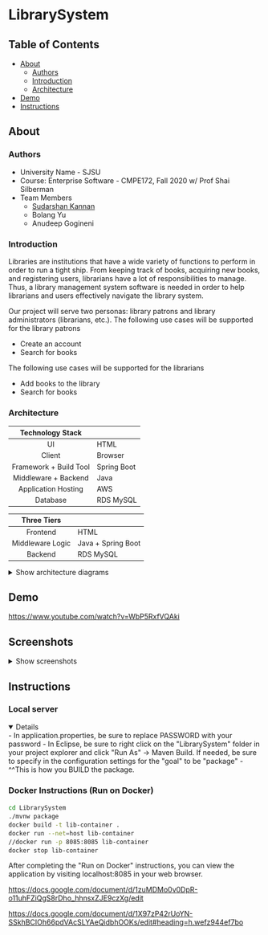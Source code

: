 # LibrarySystem

## Table of Contents
- [About](#about)
    - [Authors](#authors)
    - [Introduction](#introduction)
    - [Architecture](#architecture)
 - [Demo](#demo)
 - [Instructions](#instructions)

## About
### Authors
- University Name - SJSU
- Course: Enterprise Software - CMPE172, Fall 2020 w/ Prof Shai Silberman
- Team Members
    - [Sudarshan Kannan](https://github.com/sudarshankannan)
    - Bolang Yu
    - Anudeep Gogineni

### Introduction
Libraries are institutions that have a wide variety of functions to perform in order to run a tight ship. From keeping track of books, acquiring new books, and registering users, librarians have a lot of responsibilities to manage. Thus, a library management system software is needed in order to help librarians and users effectively navigate the library system.

Our project will serve two personas: library patrons and library administrators (librarians,
etc.).
The following use cases will be supported for the library patrons
- Create an account
- Search for books

The following use cases will be supported for the librarians
- Add books to the library
- Search for books


### Architecture
| **Technology Stack**     |                       |
| :----------: | :------------------- |
| UI | HTML |
| Client | Browser |
| Framework + Build Tool  | Spring Boot |
| Middleware + Backend   | Java |
| Application Hosting  | AWS |
| Database        | RDS MySQL |

| **Three Tiers** |               |
| :----------: | :------------------- |
| Frontend | HTML |
| Middleware Logic | Java + Spring Boot|
| Backend  | RDS MySQL |

<details>
    <summary>Show architecture diagrams</summary>
</details>

## Demo
https://www.youtube.com/watch?v=WbP5RxfVQAki

## Screenshots
<details>
    <summary>Show screenshots</summary>
    ![Homepage](https://github.com/sudarshankannan/LibrarySystem/blob/master/src/main/resources/images/Homepage.png)

![Create Account](https://github.com/sudarshankannan/LibrarySystem/blob/master/src/main/resources/images/CreateAccount.png)

![Add Book](https://github.com/sudarshankannan/LibrarySystem/blob/master/src/main/resources/images/AddBook.png)
    
![Search Book](https://github.com/sudarshankannan/LibrarySystem/blob/master/src/main/resources/images/SearchBook.png)
    


</details>

## Instructions
### Local server 
<details open>
- In application.properties, be sure to replace PASSWORD with your password
- In Eclipse, be sure to right click on the "LibrarySystem" folder in your project explorer and click "Run As" -> Maven Build. If needed, be sure to specify in the configuration settings for the "goal" to be "package"
- ^^This is how you BUILD the package.
</details>
    
### Docker Instructions (Run on Docker)
```bash
cd LibrarySystem
./mvnw package
docker build -t lib-container .
docker run --net=host lib-container
//docker run -p 8085:8085 lib-container
docker stop lib-container
```
</details>

After completing the "Run on Docker" instructions, you can view the application by visiting localhost:8085 in your web browser.

https://docs.google.com/document/d/1zuMDMo0v0DpR-o11uhFZiQgS8rDho_hhnsxZJE9czXg/edit

https://docs.google.com/document/d/1X97zP42rUoYN-SSkhBCIOh66pdVAcSLYAeQidbhOOKs/edit#heading=h.wefz944ef7bo

